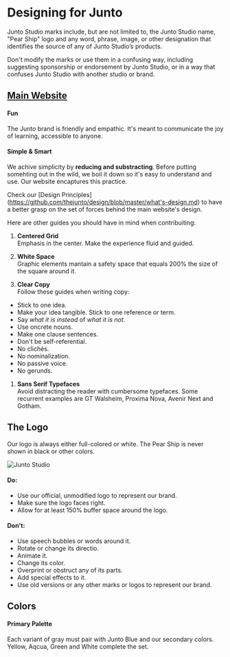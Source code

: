 Designing for Junto 
============

Junto Studio marks include, but are not limited to, the Junto Studio name, "Pear Ship" logo and any word, phrase, image, or other designation that identifies the source of any of Junto Studio’s products.

Don't modify the marks or use them in a confusing way, including suggesting sponsorship or endorsement by Junto Studio, or in a way that confuses Junto Studio with another studio or brand.


[Main Website](www.juntostudio.com)
---------------

#### Fun

The Junto brand is friendly and empathic. It's meant to communicate the joy of learning, accessible to anyone.

#### Simple & Smart

We achive simplicity by **reducing and substracting**. Before putting somehting out in the wild, we boil it down so it's easy to understand and use. Our website encaptures this practice.

Check our [Design Principles] (https://github.com/thejunto/design/blob/master/what's-design.md) to have a better grasp on the set of forces behind the main website's design.

Here are other guides you should have in mind when contribuiting:  

1. **Centered Grid**    
   Emphasis in the center. Make the experience fluid and guided.
  
1. **White Space**    
   Graphic elements mantain a safety space that equals 200% the size of the square around it.

1. **Clear Copy**    
   Follow these guides when writing copy:
  - Stick to one idea.
  - Make your idea tangible. Stick to one reference or term.
  - Say *what it is instead* of *what it is not*.
  - Use oncrete nouns.
  - Make one clause sentences.
  - Don't be self-referential. 
  - No clichés.
  - No nominalization.
  - No passive voice.
  - No gerunds.
  
1. **Sans Serif Typefaces**    
   Avoid distracting the reader with cumbersome typefaces. Some recurrent examples are GT Walsheim, Proxima Nova, Avenir Next and Gotham.

The Logo
---------------

Our logo is always either full-colored or white. The Pear Ship is never shown in black or other colors.

![Junto Studio](http://www.juntostudio.com/logo-square-75.png)

#### Do:

* Use our official, unmodified logo to represent our brand.
* Make sure the logo faces right.
* Allow for at least 150% buffer space around the logo.

#### Don’t:

* Use speech bubbles or words around it.
* Rotate or change its directio.
* Animate it.
* Change its color.
* Overprint or obstruct any of its parts.
* Add special effects to it.
* Use old versions or any other marks or logos to represent our brand.

Colors
---------------

#### Primary Palette

Each variant of gray must pair with Junto Blue and our secondary colors. Yellow, Aqcua, Green and White complete the set.

